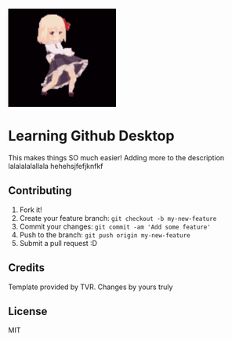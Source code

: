 ![woopsies, image busted](rumia-dance.gif "Logo Title Text 1")

# Learning Github Desktop

This makes things SO much easier!
Adding more to the description lalalalalallala hehehsjfefjknfkf

## Contributing

1. Fork it!
2. Create your feature branch: `git checkout -b my-new-feature`
3. Commit your changes: `git commit -am 'Add some feature'`
4. Push to the branch: `git push origin my-new-feature`
5. Submit a pull request :D

## Credits

Template provided by TVR. Changes by yours truly

## License

MIT